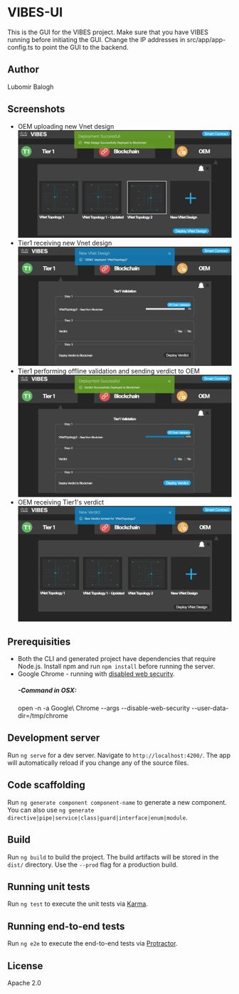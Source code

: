 # VIBES-UI

This is the GUI for the VIBES project. Make sure that you have VIBES running before initiating the GUI.
Change the IP addresses in src/app/app-config.ts to point the GUI to the backend.

## Author

Lubomir Balogh

## Screenshots

+ OEM uploading new Vnet design
![Screen Shot](https://github.com/CISCO-METZ-GROUP/VIBES-ui/blob/master/screenshots/OEM%20Uploaded%20New%20Design.png)
+ Tier1 receiving new Vnet design
![Screen Shot](https://github.com/CISCO-METZ-GROUP/VIBES-ui/blob/master/screenshots/T1%20Received%20New%20Design.png)
+ Tier1 performing offline validation and sending verdict to OEM
![Screen Shot](https://github.com/CISCO-METZ-GROUP/VIBES-ui/blob/master/screenshots/T1%20Performed%20Validation%20and%20Uploaded%20Verdict%20.png)
+ OEM receiving Tier1's verdict
![Screen Shot](https://github.com/CISCO-METZ-GROUP/VIBES-ui/blob/master/screenshots/OEM%20Received%20Verdict%20from%20T1.png)

## Prerequisities

- Both the CLI and generated project have dependencies that require Node.js. Install npm and run `npm install` before running the server.
- Google Chrome - running with [disabled web security](https://stackoverflow.com/questions/3102819/disable-same-origin-policy-in-chrome).
    ##### -Command in OSX:
    open -n -a Google\ Chrome --args --disable-web-security --user-data-dir=/tmp/chrome

## Development server

Run `ng serve` for a dev server. Navigate to `http://localhost:4200/`. The app will automatically reload if you change any of the source files.

## Code scaffolding

Run `ng generate component component-name` to generate a new component. You can also use `ng generate directive|pipe|service|class|guard|interface|enum|module`.

## Build

Run `ng build` to build the project. The build artifacts will be stored in the `dist/` directory. Use the `--prod` flag for a production build.

## Running unit tests

Run `ng test` to execute the unit tests via [Karma](https://karma-runner.github.io).

## Running end-to-end tests

Run `ng e2e` to execute the end-to-end tests via [Protractor](http://www.protractortest.org/).

## License

Apache 2.0
